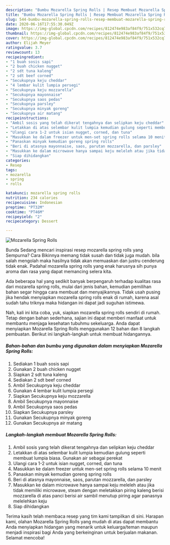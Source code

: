 ```yaml
---
description: "Bumbu Mozarella Spring Rolls | Resep Membuat Mozarella Spring Rolls Yang Enak Dan Lezat"
title: "Bumbu Mozarella Spring Rolls | Resep Membuat Mozarella Spring Rolls Yang Enak Dan Lezat"
slug: 544-bumbu-mozarella-spring-rolls-resep-membuat-mozarella-spring-rolls-yang-enak-dan-lezat
date: 2020-06-16T17:55:30.049Z
image: https://img-global.cpcdn.com/recipes/812474e983af84f9/751x532cq70/mozarella-spring-rolls-foto-resep-utama.jpg
thumbnail: https://img-global.cpcdn.com/recipes/812474e983af84f9/751x532cq70/mozarella-spring-rolls-foto-resep-utama.jpg
cover: https://img-global.cpcdn.com/recipes/812474e983af84f9/751x532cq70/mozarella-spring-rolls-foto-resep-utama.jpg
author: Elijah Meyer
ratingvalue: 3.7
reviewcount: 13
recipeingredient:
- "1 buah sosis sapi"
- "2 buah chicken nugget"
- "2 sdt tuna kaleng"
- "2 sdt beef corned"
- "Secukupnya keju cheddar"
- "4 lembar kulit lumpia persegi"
- "Secukupnya keju mozzarella"
- "Secukupnya mayonnaise"
- "Secukupnya saos pedas"
- "Secukupnya parsley"
- "Secukupnya minyak goreng"
- "Secukupnya air matang"
recipeinstructions:
- "Ambil sosis yang telah dikerat tengahnya dan selipkan keju cheddar"
- "Letakkan di atas selembar kulit lumpia kemudian gulung seperti membuat lumpia biasa. Gunakan air sebagai perekat"
- "Ulangi cara 1-2 untuk isian nugget, corned, dan tuna"
- "Masukkan ke dalam freezer untuk men-set spring rolls selama 10 menit"
- "Panaskan minyak kemudian goreng spring rolls"
- "Beri di atasnya mayonnaise, saos, parutan mozzarella, dan parsley"
- "Masukkan ke dalam microwave hanya sampai keju meleleh atau jika tidak memiliki microwave, steam dengan meletakkan piring kaleng berisi mozzarella di atas panci berisi air sambil menutup piring agar panasnya melelehkan keju"
- "Siap dihidangkan"
categories:
- Resep
tags:
- mozarella
- spring
- rolls

katakunci: mozarella spring rolls 
nutrition: 234 calories
recipecuisine: Indonesian
preptime: "PT32M"
cooktime: "PT46M"
recipeyield: "2"
recipecategory: Dessert

---
```



![Mozarella Spring Rolls](https://img-global.cpcdn.com/recipes/812474e983af84f9/751x532cq70/mozarella-spring-rolls-foto-resep-utama.jpg)

Bunda Sedang mencari inspirasi resep mozarella spring rolls yang Sempurna? Cara Bikinnya memang tidak susah dan tidak juga mudah. bila salah mengolah maka hasilnya tidak akan memuaskan dan justru cenderung tidak enak. Padahal mozarella spring rolls yang enak harusnya sih punya aroma dan rasa yang dapat memancing selera kita.



Ada beberapa hal yang sedikit banyak berpengaruh terhadap kualitas rasa dari mozarella spring rolls, mulai dari jenis bahan, kemudian pemilihan bahan segar hingga cara membuat dan menyajikannya. Tidak usah pusing jika hendak menyiapkan mozarella spring rolls enak di rumah, karena asal sudah tahu triknya maka hidangan ini dapat jadi suguhan istimewa.


Nah, kali ini kita coba, yuk, siapkan mozarella spring rolls sendiri di rumah. Tetap dengan bahan sederhana, sajian ini dapat memberi manfaat untuk membantu menjaga kesehatan tubuhmu sekeluarga. Anda dapat menyiapkan Mozarella Spring Rolls menggunakan 12 bahan dan 8 langkah pembuatan. Berikut ini langkah-langkah untuk membuat hidangannya.

<!--inarticleads1-->

##### Bahan-bahan dan bumbu yang digunakan dalam menyiapkan Mozarella Spring Rolls:

1. Sediakan 1 buah sosis sapi
1. Gunakan 2 buah chicken nugget
1. Siapkan 2 sdt tuna kaleng
1. Sediakan 2 sdt beef corned
1. Ambil Secukupnya keju cheddar
1. Gunakan 4 lembar kulit lumpia persegi
1. Siapkan Secukupnya keju mozzarella
1. Ambil Secukupnya mayonnaise
1. Ambil Secukupnya saos pedas
1. Siapkan Secukupnya parsley
1. Gunakan Secukupnya minyak goreng
1. Gunakan Secukupnya air matang




<!--inarticleads2-->

##### Langkah-langkah membuat Mozarella Spring Rolls:

1. Ambil sosis yang telah dikerat tengahnya dan selipkan keju cheddar
1. Letakkan di atas selembar kulit lumpia kemudian gulung seperti membuat lumpia biasa. Gunakan air sebagai perekat
1. Ulangi cara 1-2 untuk isian nugget, corned, dan tuna
1. Masukkan ke dalam freezer untuk men-set spring rolls selama 10 menit
1. Panaskan minyak kemudian goreng spring rolls
1. Beri di atasnya mayonnaise, saos, parutan mozzarella, dan parsley
1. Masukkan ke dalam microwave hanya sampai keju meleleh atau jika tidak memiliki microwave, steam dengan meletakkan piring kaleng berisi mozzarella di atas panci berisi air sambil menutup piring agar panasnya melelehkan keju
1. Siap dihidangkan




Terima kasih telah membaca resep yang tim kami tampilkan di sini. Harapan kami, olahan Mozarella Spring Rolls yang mudah di atas dapat membantu Anda menyiapkan hidangan yang menarik untuk keluarga/teman maupun menjadi inspirasi bagi Anda yang berkeinginan untuk berjualan makanan. Selamat mencoba!
